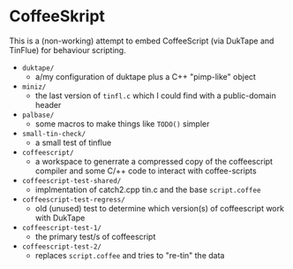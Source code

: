 
# CoffeeSkript

This is a (non-working) attempt to embed CoffeeScript (via DukTape and TinFlue) for behaviour scripting.

- `duktape/`
  - a/my configuration of duktape plus a C++ "pimp-like" object
- `miniz/`
  - the last version of `tinfl.c` which I could find with a public-domain header
- `palbase/`
  - some macros to make things like `TODO()` simpler
- `small-tin-check/`
  - a small test of tinflue
- `coffeescript/`
  - a workspace to generrate a compressed copy of the coffeescript compiler and some C/++ code to interact with coffee-scripts
- `coffeescript-test-shared/`
  - implmentation of catch2.cpp tin.c and the base `script.coffee`
- `coffeescript-test-regress/`
  - old (unused) test to determine which version(s) of coffeescript work with DukTape
- `coffeescript-test-1/`
  - the primary test/s of coffeescript
- `coffeescript-test-2/`
  - replaces `script.coffee` and tries to "re-tin" the data


